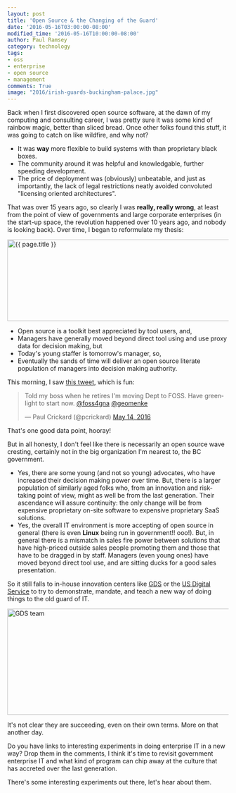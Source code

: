 ```yaml
---
layout: post
title: 'Open Source & the Changing of the Guard'
date: '2016-05-16T03:00:00-08:00'
modified_time: '2016-05-16T10:00:00-08:00'
author: Paul Ramsey
category: technology
tags:
- oss
- enterprise
- open source
- management
comments: True
image: "2016/irish-guards-buckingham-palace.jpg"
---
```


Back when I first discovered open source software, at the dawn of my computing and consulting career, I was pretty sure it was some kind of rainbow magic, better than sliced bread. Once other folks found this stuff, it was going to catch on like wildfire, and why not?

* It was **way** more flexible to build systems with than proprietary black boxes.
* The community around it was helpful and knowledgable, further speeding development.
* The price of deployment was (obviously) unbeatable, and just as importantly, the lack of legal restrictions neatly avoided convoluted "licensing oriented architectures".

That was over 15 years ago, so clearly I was **really, really wrong**, at least from the point of view of governments and large corporate enterprises (in the start-up space, the revolution happened over 10 years ago, and nobody is looking back). Over time, I began to reformulate my thesis:

<img src="{{ site.images }}{{ page.image }}" alt="{{ page.title }}" width="550" height="185" />

* Open source is a toolkit best appreciated by tool users, and,
* Managers have generally moved beyond direct tool using and use proxy data for decision making, but
* Today's young staffer is tomorrow's manager, so,
* Eventually the sands of time will deliver an open source literate population of managers into decision making authority.

This morning, I saw [this tweet](https://twitter.com/pcrickard/status/731576934224666624), which is fun:

<blockquote class="twitter-tweet" data-lang="en"><p lang="en" dir="ltr">Told my boss when he retires I&#39;m moving Dept to FOSS. Have greenlight to start now. <a href="https://twitter.com/foss4gna">@foss4gna</a> <a href="https://twitter.com/geomenke">@geomenke</a></p>&mdash; Paul Crickard (@pcrickard) <a href="https://twitter.com/pcrickard/status/731576934224666624">May 14, 2016</a></blockquote>
<script async src="//platform.twitter.com/widgets.js" charset="utf-8"></script>

That's one good data point, hooray!

But in all honesty, I don't feel like there is necessarily an open source wave cresting, certainly not in the big organization I'm nearest to, the BC government. 

* Yes, there are some young (and not so young) advocates, who have increased their decision making power over time. But, there is a larger population of similarly aged folks who, from an innovation and risk-taking point of view, might as well be from the last generation. Their ascendance will assure continuity: the only change will be from expensive proprietary on-site software to expensive proprietary SaaS solutions.
* Yes, the overall IT environment is more accepting of open source in general (there is even **Linux** being run in government!! ooo!). But, in general there is a mismatch in sales fire power between solutions that have high-priced outside sales people promoting them and those that have to be dragged in by staff. Managers (even young ones) have moved beyond direct tool use, and are sitting ducks for a good sales presentation.

So it still falls to in-house innovation centers like [GDS](https://gds.blog.gov.uk/) or the [US Digital Service](https://www.whitehouse.gov/digital/united-states-digital-service) to try to demonstrate, mandate, and teach a new way of doing things to the old guard of IT.

<img src="{{ site.images }}/2016/gds-team.jpg" alt="GDS team" width="550" height="241" />

It's not clear they are succeeding, even on their own terms. More on that another day.

Do you have links to interesting experiments in doing enterprise IT in a new way? Drop them in the comments, I think it's time to revisit government enterprise IT and what kind of program can chip away at the culture that has accreted over the last generation. 

There's some interesting experiments out there, let's hear about them.


